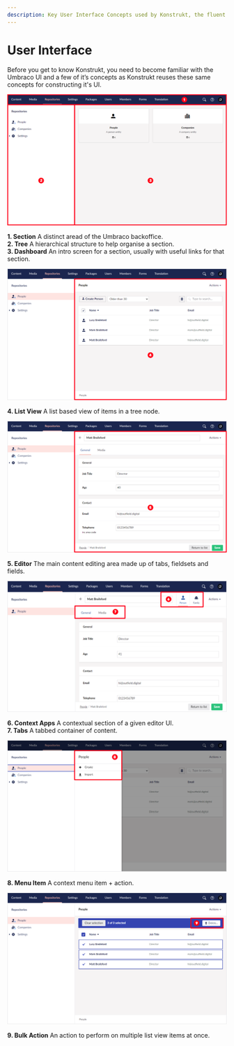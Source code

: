 ```yaml
---
description: Key User Interface Concepts used by Konstrukt, the fluent back office UI builder for Umbraco.
---
```


# User Interface

Before you get to know Konstrukt, you need to become familiar with the Umbraco UI and a few of it’s concepts as Konstrukt reuses these same concepts for constructing it's UI.

![Sections, Trees and Dashboards](../images/ui_01.png)

**1. Section** A distinct aread of the Umbraco backoffice.  
**2. Tree** A hierarchical structure to help organise a section.  
**3. Dashboard** An intro screen for a section, usually with useful links for that section.  

![List View](../images/ui_02.png)

**4. List View** A list based view of items in a tree node.

![Editor](../images/ui_03.png)

**5. Editor** The main content editing area made up of tabs, fieldsets and fields.

![Context Apps and Tabs](../images/ui_06.png)

**6. Context Apps** A contextual section of a given editor UI.  
**7. Tabs** A tabbed container of content.  

![Menu Item](../images/ui_04.png)

**8. Menu Item** A context menu item + action.

![Bulk Action](../images/ui_05.png)

**9. Bulk Action** An action to perform on multiple list view items at once.